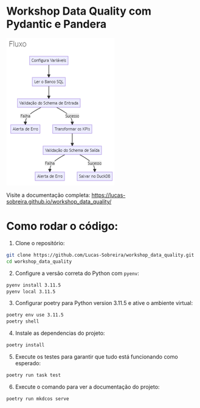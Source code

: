 # Workshop Data Quality com Pydantic e Pandera

[![image](/pic/Doc_TDD.png)](https://lucas-sobreira.github.io/workshop_data_quality/)

Visite a documentação completa: https://lucas-sobreira.github.io/workshop_data_quality/

# Como rodar o código: 

1. Clone o repositório:

```bash
git clone https://github.com/Lucas-Sobreira/workshop_data_quality.git
cd workshop_data_quality
```

2. Configure a versão correta do Python com `pyenv`:

```bash
pyenv install 3.11.5
pyenv local 3.11.5
```

3. Configurar poetry para Python version 3.11.5 e ative o ambiente virtual:

```bash
poetry env use 3.11.5
poetry shell
```

4. Instale as dependencias do projeto:

```bash
poetry install
```

5. Execute os testes para garantir que tudo está funcionando como esperado:

```bash
poetry run task test
```

6. Execute o comando para ver a documentação do projeto:

```bash
poetry run mkdcos serve
```